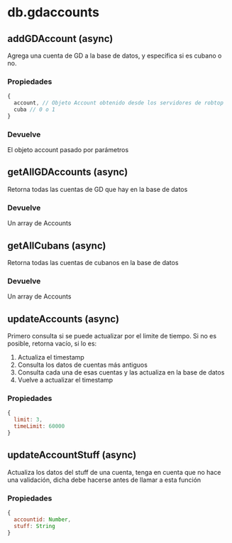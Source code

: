 # db.gdaccounts

## addGDAccount (async)

Agrega una cuenta de GD a la base de datos, y especifica si es cubano o no.

### Propiedades

```js
{
  account, // Objeto Account obtenido desde los servidores de robtop
  cuba // 0 o 1
}
```

### Devuelve

El objeto account pasado por parámetros

## getAllGDAccounts (async)

Retorna todas las cuentas de GD que hay en la base de datos

### Devuelve
Un array de Accounts

## getAllCubans (async)

Retorna todas las cuentas de cubanos en la base de datos

### Devuelve
Un array de Accounts

## updateAccounts (async)

Primero consulta si se puede actualizar por el limite de tiempo. Si no es posible, retorna vacío, si lo es:
1. Actualiza el timestamp
2. Consulta los datos de cuentas más antiguos
3. Consulta cada una de esas cuentas y las actualiza en la base de datos
4. Vuelve a actualizar el timestamp

### Propiedades

```js
{
  limit: 3,
  timeLimit: 60000
}
```

## updateAccountStuff (async)

Actualiza los datos del stuff de una cuenta, tenga en cuenta que no hace una validación, dicha debe hacerse antes de llamar a esta función

### Propiedades

```js
{
  accountid: Number, 
  stuff: String
}
```
